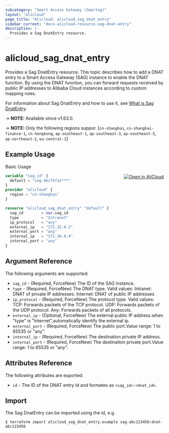 ```yaml
---
subcategory: "Smart Access Gateway (Smartag)"
layout: "alicloud"
page_title: "Alicloud: alicloud_sag_dnat_entry"
sidebar_current: "docs-alicloud-resource-sag-dnat-entry"
description: |-
  Provides a Sag DnatEntry resource.
---
```


# alicloud_sag_dnat_entry

Provides a Sag DnatEntry resource. This topic describes how to add a DNAT entry to a Smart Access Gateway (SAG) instance to enable the DNAT function. By using the DNAT function, you can forward requests received by public IP addresses to Alibaba Cloud instances according to custom mapping rules.

For information about Sag DnatEntry and how to use it, see [What is Sag DnatEntry](https://www.alibabacloud.com/help/en/smart-access-gateway/latest/adddnatentry).

-> **NOTE:** Available since v1.63.0.

-> **NOTE:** Only the following regions suppor. [`cn-shanghai`, `cn-shanghai-finance-1`, `cn-hongkong`, `ap-southeast-1`, `ap-southeast-3`, `ap-southeast-5`, `ap-northeast-1`, `eu-central-1`]

## Example Usage
<div class="oics-button" style="float: right;margin: 0 0 -40px 0;">
  <a href="https://api.aliyun.com/api-tools/terraform?resource=alicloud_sag_dnat_entry&exampleId=0a75c941-e9e0-38bf-abfb-aff3c517ade8a8afe990&activeTab=example&spm=docs.r.sag_dnat_entry.0.0a75c941e9" target="_blank">
    <img alt="Open in AliCloud" src="https://img.alicdn.com/imgextra/i1/O1CN01hjjqXv1uYUlY56FyX_!!6000000006049-55-tps-254-36.svg" style="max-height: 44px; margin: 32px auto; max-width: 100%;">
  </a>
</div>

Basic Usage

```terraform
variable "sag_id" {
  default = "sag-9bifkfaz***"
}
provider "alicloud" {
  region = "cn-shanghai"
}

resource "alicloud_sag_dnat_entry" "default" {
  sag_id        = var.sag_id
  type          = "Intranet"
  ip_protocol   = "any"
  external_ip   = "172.32.0.2"
  external_port = "any"
  internal_ip   = "172.16.0.4"
  internal_port = "any"
}
```
## Argument Reference

The following arguments are supported:

* `sag_id` - (Required, ForceNew) The ID of the SAG instance.
* `type` - (Required, ForceNew) The DNAT type. Valid values: Intranet: DNAT of private IP addresses. Internet: DNAT of public IP addresses
* `ip_protocol` - (Required, ForceNew) The protocol type. Valid values: TCP: Forwards packets of the TCP protocol. UDP: Forwards packets of the UDP protocol. Any: Forwards packets of all protocols.
* `external_ip` - (Optional, ForceNew) The external public IP address.when "type" is "Internet",automatically identify the external ip.
* `external_port` - (Required, ForceNew) The public port.Value range: 1 to 65535 or "any".
* `internal_ip` - (Required, ForceNew) The destination private IP address.
* `internal_port` - (Required, ForceNew) The destination private port.Value range: 1 to 65535 or "any".


## Attributes Reference

The following attributes are exported:

* `id` - The ID of the DNAT entry Id and formates as `<sag_id>:<dnat_id>`.

## Import

The Sag DnatEntry can be imported using the id, e.g.

```shell
$ terraform import alicloud_sag_dnat_entry.example sag-abc123456:dnat-abc123456
```
